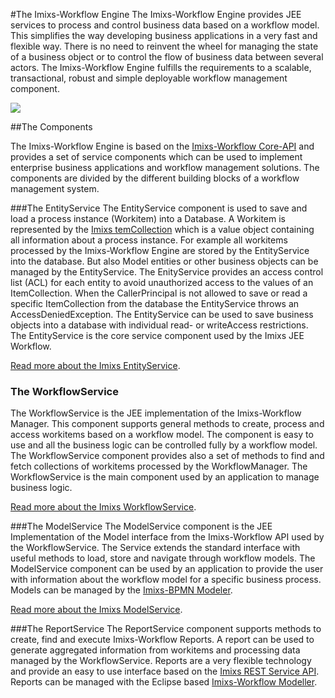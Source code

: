 #The Imixs-Workflow Engine
The Imixs-Workflow Engine provides JEE services to process and control business data based on  a workflow model. This simplifies the way developing business applications in a very fast and flexible way. There is no need to reinvent the wheel for managing the state of a business object or to control the flow of business data between several actors. The Imixs-Workflow Engine fulfills the requirements to a scalable, transactional, robust and simple deployable workflow management component.
 
<img src="../images/engine/imixs-architecture_jee.png"/>


##The Components 

The Imixs-Workflow Engine is based on the [Imixs-Workflow Core-API](../core/index.html) and provides a set of service components which can be used to implement enterprise business applications and workflow management solutions.  The components are divided by the different building blocks of a workflow management system. 
 
 
###The EntityService
The EntityService component is used to save and load a process instance (Workitem) into a  Database. A Workitem is represented by the [Imixs temCollection](../core/itemcollection.html) which is a value object containing all information about a process instance. For example all workitems processed by the Imixs-Workflow Engine are stored by the EntityService into the database. But also Model entities or other business objects can be managed by the EntityService. The EnityService provides an access control list (ACL) for each entity to avoid unauthorized  access to the values of an ItemCollection. When the CallerPrincipal is not allowed to save or read a specific ItemCollection from the database the EntityService throws an AccessDeniedException.  The EntityService can be used to save business objects into a database with individual read- or   writeAccess restrictions. The EntityService is the core service component used by the Imixs JEE Workflow.

[Read more about the Imixs EntityService](../engine/entityservice.html).
  
 
### The WorkflowService
The WorkflowService is the JEE implementation of the Imixs-Workflow Manager. This component supports general methods to create, process and access workitems based on a workflow model. The component is easy to use and all the business logic can be controlled fully by a workflow model. The WorkflowService component provides also a set of methods to find and fetch collections of workitems processed by the WorkflowManager. The WorkflowService is the main component used by an application to manage business logic.  

[Read more about the Imixs WorkflowService](../engine/workflowservice.html).
 
###The ModelService
The ModelService component is the JEE Implementation of the Model interface from the Imixs-Workflow API  used by the WorkflowService.
 The Service extends the standard interface with useful methods to load, store and navigate through  workflow models. The  ModelService component can be used by an application to provide the user with information about the workflow model for a specific business process. Models can be managed by the [Imixs-BPMN Modeler](../modelling/index.html). 

[Read more about the Imixs ModelService](../engine/modelservice.html).
 
###The ReportService
The ReportService component supports methods to create, find and execute Imixs-Workflow Reports. A report can be used to generate aggregated information from workitems and processing data managed by the WorkflowService. Reports are a very flexible technology and provide an easy to use interface based on the [Imixs REST Service API](../restapi/index.html). Reports can be managed with the Eclipse based [Imixs-Workflow Modeller](../modelling/index.html).
  